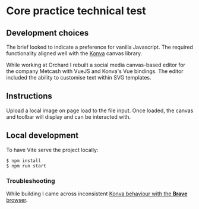 # Core practice technical test

## Development choices
The brief looked to indicate a preference for vanilla Javascript. The required functionality aligned well with the [Konva](https://konvajs.org/) canvas library.

While working at Orchard I rebuilt a social media canvas-based editor for the company Metcash with VueJS and Konva's Vue bindings. The editor included the ability to customise text within SVG templates.

## Instructions
Upload a local image on page load to the file input. Once loaded, the canvas and toolbar will display and can be interacted with.

## Local development
To have Vite serve the project locally:
```
$ npm install
$ npm run start
```

### Troubleshooting

While building I came across inconsistent [Konva behaviour with the **Brave** browser](https://github.com/konvajs/konva/issues/1132).